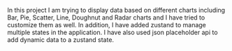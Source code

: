 In this project I am trying to display data based on different charts including Bar, Pie, Scatter, Line, Doughnut and Radar charts and I have tried to customize them as well. In addition, I have added zustand to manage multiple states in the application. I have also used json placeholder api to add dynamic data to a zustand state.
